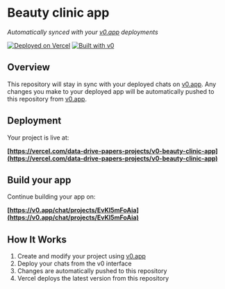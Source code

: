 # Beauty clinic app

*Automatically synced with your [v0.app](https://v0.app) deployments*

[![Deployed on Vercel](https://img.shields.io/badge/Deployed%20on-Vercel-black?style=for-the-badge&logo=vercel)](https://vercel.com/data-drive-papers-projects/v0-beauty-clinic-app)
[![Built with v0](https://img.shields.io/badge/Built%20with-v0.app-black?style=for-the-badge)](https://v0.app/chat/projects/EvKl5mFoAia)

## Overview

This repository will stay in sync with your deployed chats on [v0.app](https://v0.app).
Any changes you make to your deployed app will be automatically pushed to this repository from [v0.app](https://v0.app).

## Deployment

Your project is live at:

**[https://vercel.com/data-drive-papers-projects/v0-beauty-clinic-app](https://vercel.com/data-drive-papers-projects/v0-beauty-clinic-app)**

## Build your app

Continue building your app on:

**[https://v0.app/chat/projects/EvKl5mFoAia](https://v0.app/chat/projects/EvKl5mFoAia)**

## How It Works

1. Create and modify your project using [v0.app](https://v0.app)
2. Deploy your chats from the v0 interface
3. Changes are automatically pushed to this repository
4. Vercel deploys the latest version from this repository
